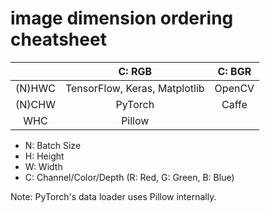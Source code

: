 # image dimension ordering cheatsheet

|  | C: RGB | C: BGR |
| :---: | :---: |:---: |
|(N)HWC | TensorFlow, Keras, Matplotlib | OpenCV |
|(N)CHW | PyTorch | Caffe |
|   WHC | Pillow | |

- N: Batch Size
- H: Height
- W: Width
- C: Channel/Color/Depth (R: Red, G: Green, B: Blue)

Note: PyTorch's data loader uses Pillow internally.
